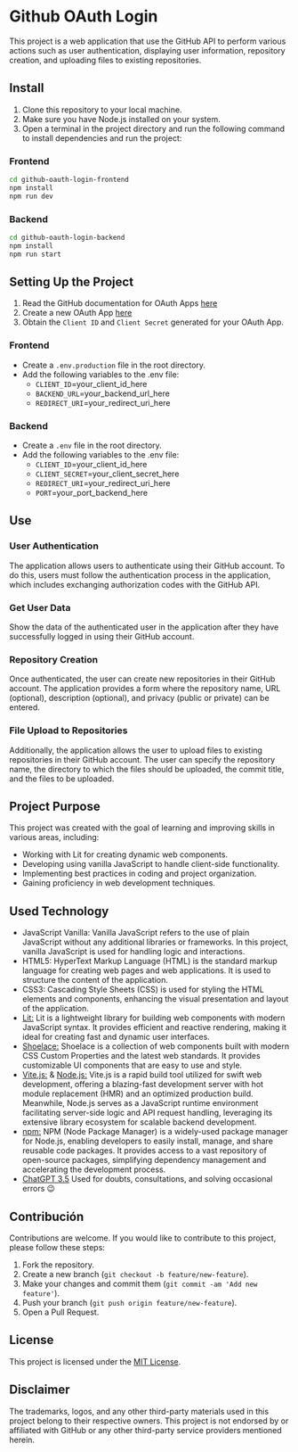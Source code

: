 # Github OAuth Login

This project is a web application that use the GitHub API to perform various actions such as user authentication, displaying user information, repository creation, and uploading files to existing repositories.

## Install

1. Clone this repository to your local machine.
2. Make sure you have Node.js installed on your system.
3. Open a terminal in the project directory and run the following command to install dependencies and run the project:

### Frontend
   ```bash
   cd github-oauth-login-frontend
   npm install
   npm run dev
   ```

### Backend
   ```bash
   cd github-oauth-login-backend
   npm install
   npm run start
   ```

## Setting Up the Project

1. Read the GitHub documentation for OAuth Apps [here](https://docs.github.com/apps/oauth-apps/building-oauth-apps/authorizing-oauth-apps)
2. Create a new OAuth App [here](https://github.com/settings/applications/new)
3. Obtain the `Client ID` and `Client Secret` generated for your OAuth App.

### Frontend
- Create a `.env.production` file in the root directory.
- Add the following variables to the .env file:
   - `CLIENT_ID`=your_client_id_here
   - `BACKEND_URL`=your_backend_url_here
   - `REDIRECT_URI`=your_redirect_uri_here

### Backend
- Create a `.env` file in the root directory.
- Add the following variables to the .env file:
   - `CLIENT_ID`=your_client_id_here
   - `CLIENT_SECRET`=your_client_secret_here
   - `REDIRECT_URI`=your_redirect_uri_here
   - `PORT`=your_port_backend_here

## Use

### User Authentication

The application allows users to authenticate using their GitHub account. To do this, users must follow the authentication process in the application, which includes exchanging authorization codes with the GitHub API.

### Get User Data

Show the data of the authenticated user in the application after they have successfully logged in using their GitHub account.

### Repository Creation

Once authenticated, the user can create new repositories in their GitHub account. The application provides a form where the repository name, URL (optional), description (optional), and privacy (public or private) can be entered.

### File Upload to Repositories

Additionally, the application allows the user to upload files to existing repositories in their GitHub account. The user can specify the repository name, the directory to which the files should be uploaded, the commit title, and the files to be uploaded.

## Project Purpose

This project was created with the goal of learning and improving skills in various areas, including:
- Working with Lit for creating dynamic web components.
- Developing using vanilla JavaScript to handle client-side functionality.
- Implementing best practices in coding and project organization.
- Gaining proficiency in web development techniques.

## Used Technology

- JavaScript Vanilla: Vanilla JavaScript refers to the use of plain JavaScript without any additional libraries or frameworks. In this project, vanilla JavaScript is used for handling logic and interactions.
- HTML5: HyperText Markup Language (HTML) is the standard markup language for creating web pages and web applications. It is used to structure the content of the application.
- CSS3: Cascading Style Sheets (CSS) is used for styling the HTML elements and components, enhancing the visual presentation and layout of the application.
- [Lit:](https://lit.dev) Lit is a lightweight library for building web components with modern JavaScript syntax. It provides efficient and reactive rendering, making it ideal for creating fast and dynamic user interfaces.
- [Shoelace:](https://shoelace.style) Shoelace is a collection of web components built with modern CSS Custom Properties and the latest web standards. It provides customizable UI components that are easy to use and style.
- [Vite.js:](https://vitejs.dev/) & [Node.js:](https://nodejs.org/) Vite.js is a rapid build tool utilized for swift web development, offering a blazing-fast development server with hot module replacement (HMR) and an optimized production build. Meanwhile, Node.js serves as a JavaScript runtime environment facilitating server-side logic and API request handling, leveraging its extensive library ecosystem for scalable backend development.
- [npm:](https://www.npmjs.com/) NPM (Node Package Manager) is a widely-used package manager for Node.js, enabling developers to easily install, manage, and share reusable code packages. It provides access to a vast repository of open-source packages, simplifying dependency management and accelerating the development process.
- [ChatGPT 3.5](https://chat.openai.com) Used for doubts, consultations, and solving occasional errors :wink:

## Contribución

Contributions are welcome. If you would like to contribute to this project, please follow these steps:

1. Fork the repository.
2. Create a new branch (`git checkout -b feature/new-feature`).
3. Make your changes and commit them (`git commit -am 'Add new feature'`).
4. Push your branch (`git push origin feature/new-feature`).
5. Open a Pull Request.

## License

This project is licensed under the [MIT License](LICENSE).

## Disclaimer
The trademarks, logos, and any other third-party materials used in this project belong to their respective owners. This project is not endorsed by or affiliated with GitHub or any other third-party service providers mentioned herein.